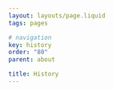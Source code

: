 ```yaml
---
layout: layouts/page.liquid
tags: pages

# navigation
key: history
order: "80"
parent: about

title: History
---
```

